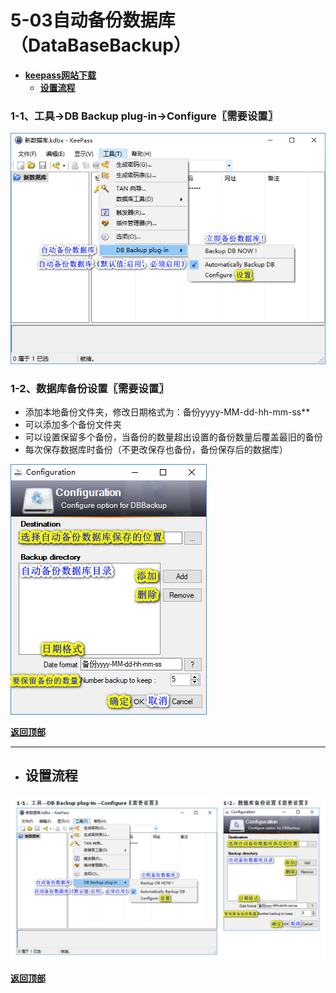 # <a name="锚点0"></a>5-03自动备份数据库（DataBaseBackup）
- [**keepass网站下载**](https://keepass.info/plugins.html#databasebackup)
	- <a href="#锚点1">**设置流程**</a>
### 1-1、工具→DB Backup plug-in→Configure〖需要设置〗
<p><img src="/图片/5-03自动备份数据库（DataBaseBackup）/1-1、工具→DB Backup plug-in→Configure〖需要设置〗.png" alt="/图片/5-03自动备份数据库（DataBaseBackup）/1-1、工具→DB Backup plug-in→Configure〖需要设置〗.png"/></p>

### 1-2、数据库备份设置〖需要设置〗
- 添加本地备份文件夹，修改日期格式为：备份yyyy-MM-dd-hh-mm-ss**
- 可以添加多个备份文件夹
- 可以设置保留多个备份，当备份的数量超出设置的备份数量后覆盖最旧的备份
- 每次保存数据库时备份（不更改保存也备份，备份保存后的数据库）
<p><img src="/图片/5-03自动备份数据库（DataBaseBackup）/1-2、数据库备份设置〖需要设置〗.png" alt="/图片/5-03自动备份数据库（DataBaseBackup）/1-2、数据库备份设置〖需要设置〗.png"/></p>

<a name="锚点1"></a><a href="#锚点0">**返回顶部**</a>
______________________________________________________________________________
- ## 设置流程
<p><img src="/图片/5-03自动备份数据库（DataBaseBackup）/设置流程.png" alt="/图片/5-03自动备份数据库（DataBaseBackup）/设置流程.png"/></p>

<a href="#锚点0">**返回顶部**</a>